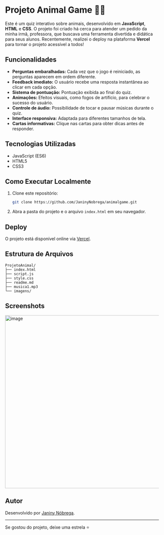 # Projeto Animal Game 🦁🐯

Este é um quiz interativo sobre animais, desenvolvido em **JavaScript**, **HTML** e **CSS**. O projeto foi criado há cerca para atender um pedido da minha irmã, professora, que buscava uma ferramenta divertida e didática para seus alunos. Recentemente, realizei o deploy na plataforma **Vercel** para tornar o projeto acessível a todos!

## Funcionalidades

- **Perguntas embaralhadas:** Cada vez que o jogo é reiniciado, as perguntas aparecem em ordem diferente.
- **Feedback imediato:** O usuário recebe uma resposta instantânea ao clicar em cada opção.
- **Sistema de pontuação:** Pontuação exibida ao final do quiz.
- **Animações:** Efeitos visuais, como fogos de artifício, para celebrar o sucesso do usuário.
- **Controle de áudio:** Possibilidade de tocar e pausar músicas durante o quiz.
- **Interface responsiva:** Adaptada para diferentes tamanhos de tela.
- **Cartas informativas:** Clique nas cartas para obter dicas antes de responder.

## Tecnologias Utilizadas

- JavaScript (ES6)
- HTML5
- CSS3

## Como Executar Localmente

1. Clone este repositório:
   ```bash
   git clone https://github.com/JaninyNobrega/animalgame.git
   ```
2. Abra a pasta do projeto e o arquivo `index.html` em seu navegador.

## Deploy

O projeto está disponível online via [Vercel](https://animalgame-sage.vercel.app/).

## Estrutura de Arquivos

```
ProjetoAnimal/
├── index.html
├── script.js
├── style.css
├── readme.md
├── musica1.mp3
└── imagens/

```

## Screenshots


<img width="1065" height="566" alt="image" src="https://github.com/user-attachments/assets/24d41ed0-0c17-4d72-8187-3d1679000e54" />


## Autor

Desenvolvido por [Janiny Nóbrega](https://www.linkedin.com/in/janiny-n%C3%B3brega-27506b106/).

---

Se gostou do projeto, deixe uma estrela ⭐
